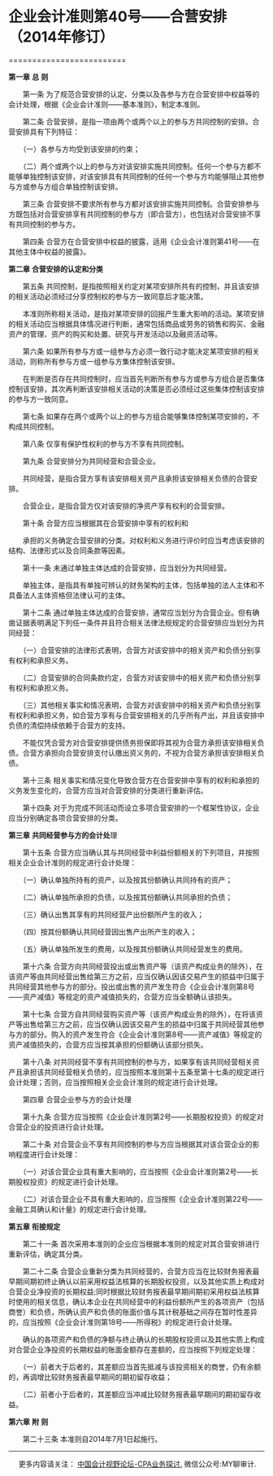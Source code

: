 ﻿# 企业会计准则第40号——合营安排（2014年修订）
=========================

**第一章** **总** **则**

　　第一条 为了规范合营安排的认定、分类以及各参与方在合营安排中权益等的会计处理，根据《企业会计准则——基本准则》，制定本准则。

　　第二条 合营安排，是指一项由两个或两个以上的参与方共同控制的安排。合营安排具有下列特征：

　　（一）各参与方均受到该安排的约束；

　　（二）两个或两个以上的参与方对该安排实施共同控制。任何一个参与方都不能够单独控制该安排，对该安排具有共同控制的任何一个参与方均能够阻止其他参与方或参与方组合单独控制该安排。

　　第三条 合营安排不要求所有参与方都对该安排实施共同控制。合营安排参与方既包括对合营安排享有共同控制的参与方（即合营方），也包括对合营安排不享有共同控制的参与方。

　　第四条 合营方在合营安排中权益的披露，适用《企业会计准则第41号——在其他主体中权益的披露》。

**第二章** **合营安排的认定和分类**

　　第五条 共同控制，是指按照相关约定对某项安排所共有的控制，并且该安排的相关活动必须经过分享控制权的参与方一致同意后才能决策。

　　本准则所称相关活动，是指对某项安排的回报产生重大影响的活动。某项安排的相关活动应当根据具体情况进行判断，通常包括商品或劳务的销售和购买、金融资产的管理、资产的购买和处置、研究与开发活动以及融资活动等。

　　第六条 如果所有参与方或一组参与方必须一致行动才能决定某项安排的相关活动，则称所有参与方或一组参与方集体控制该安排。

　　在判断是否存在共同控制时，应当首先判断所有参与方或参与方组合是否集体控制该安排，其次再判断该安排相关活动的决策是否必须经过这些集体控制该安排的参与方一致同意。

　　第七条 如果存在两个或两个以上的参与方组合能够集体控制某项安排的，不构成共同控制。

　　第八条 仅享有保护性权利的参与方不享有共同控制。

　　第九条 合营安排分为共同经营和合营企业。

　　共同经营，是指合营方享有该安排相关资产且承担该安排相关负债的合营安排。

　　合营企业，是指合营方仅对该安排的净资产享有权利的合营安排。

　　第十条 合营方应当根据其在合营安排中享有的权利和

　　承担的义务确定合营安排的分类。对权利和义务进行评价时应当考虑该安排的结构、法律形式以及合同条款等因素。

　　第十一条 未通过单独主体达成的合营安排，应当划分为共同经营。

　　单独主体，是指具有单独可辨认的财务架构的主体，包括单独的法人主体和不具备法人主体资格但法律认可的主体。

　　第十二条 通过单独主体达成的合营安排，通常应当划分为合营企业。但有确凿证据表明满足下列任一条件并且符合相关法律法规规定的合营安排应当划分为共同经营：

　　（一）合营安排的法律形式表明，合营方对该安排中的相关资产和负债分别享有权利和承担义务。

　　（二）合营安排的合同条款约定，合营方对该安排中的相关资产和负债分别享有权利和承担义务。

　　（三）其他相关事实和情况表明，合营方对该安排中的相关资产和负债分别享有权利和承担义务，如合营方享有与合营安排相关的几乎所有产出，并且该安排中负债的清偿持续依赖于合营方的支持。

　　不能仅凭合营方对合营安排提供债务担保即将其视为合营方承担该安排相关负债。合营方承担向合营安排支付认缴出资义务的，不视为合营方承担该安排相关负债。

　　第十三条 相关事实和情况变化导致合营方在合营安排中享有的权利和承担的义务发生变化的，合营方应当对合营安排的分类进行重新评估。

　　第十四条 对于为完成不同活动而设立多项合营安排的一个框架性协议，企业应当分别确定各项合营安排的分类。

**第三章** **共同经营参与方的会计处**理

　　第十五条 合营方应当确认其与共同经营中利益份额相关的下列项目，并按照相关企业会计准则的规定进行会计处理：

　　（一）确认单独所持有的资产，以及按其份额确认共同持有的资产；

　　（二）确认单独所承担的负债，以及按其份额确认共同承担的负债；

　　（三）确认出售其享有的共同经营产出份额所产生的收入；

　　（四）按其份额确认共同经营因出售产出所产生的收入；

　　（五）确认单独所发生的费用，以及按其份额确认共同经营发生的费用。

　　第十六条 合营方向共同经营投出或出售资产等（该资产构成业务的除外），在该资产等由共同经营出售给第三方之前，应当仅确认因该交易产生的损益中归属于共同经营其他参与方的部分。投出或出售的资产发生符合《企业会计准则第8号——资产减值》等规定的资产减值损失的，合营方应当全额确认该损失。

　　第十七条 合营方自共同经营购买资产等（该资产构成业务的除外），在将该资产等出售给第三方之前，应当仅确认因该交易产生的损益中归属于共同经营其他参与方的部分。购入的资产发生符合《企业会计准则第8号——资产减值》等规定的资产减值损失的，合营方应当按其承担的份额确认该部分损失。

　　第十八条 对共同经营不享有共同控制的参与方，如果享有该共同经营相关资产且承担该共同经营相关负债的，应当按照本准则第十五条至第十七条的规定进行会计处理；否则，应当按照相关企业会计准则的规定进行会计处理。

　　第四章 合营企业参与方的会计处理

　　第十九条 合营方应当按照《企业会计准则第2号——长期股权投资》的规定对合营企业的投资进行会计处理。

　　第二十条 对合营企业不享有共同控制的参与方应当根据其对该合营企业的影响程度进行会计处理：

　　（一）对该合营企业具有重大影响的，应当按照《企业会计准则第2号——长期股权投资》的规定进行会计处理。

　　（二）对该合营企业不具有重大影响的，应当按照《企业会计准则第22号——金融工具确认和计量》的规定进行会计处理。

**第五章** **衔接规定**

　　第二十一条 首次采用本准则的企业应当根据本准则的规定对其合营安排进行重新评估，确定其分类。

　　第二十二条 合营企业重新分类为共同经营的，合营方应当在比较财务报表最早期间期初终止确认以前采用权益法核算的长期股权投资，以及其他实质上构成对合营企业净投资的长期权益;同时根据比较财务报表最早期间期初采用权益法核算时使用的相关信息，确认本企业在共同经营中的利益份额所产生的各项资产（包括商誉）和负债，所确认资产和负债的账面价值与其计税基础之间存在暂时性差异的，应当按照《企业会计准则第18号——所得税》的规定进行会计处理。

　　确认的各项资产和负债的净额与终止确认的长期股权投资以及其他实质上构成对合营企业净投资的长期权益的账面金额存在差额的，应当按照下列规定处理：

　　（一）前者大于后者的，其差额应当首先抵减与该投资相关的商誉，仍有余额的，再调增比较财务报表最早期间的期初留存收益；

　　（二）前者小于后者的，其差额应当冲减比较财务报表最早期间的期初留存收益。

**第六章** **附** **则**

　　第二十三条 本准则自2014年7月1日起施行。

* * *

     更多内容请关注： [中国会计视野论坛-CPA业务探讨.](https://bbs.esnai.com/thread-5354530-1-3.html) 微信公众号:MY聊审计.